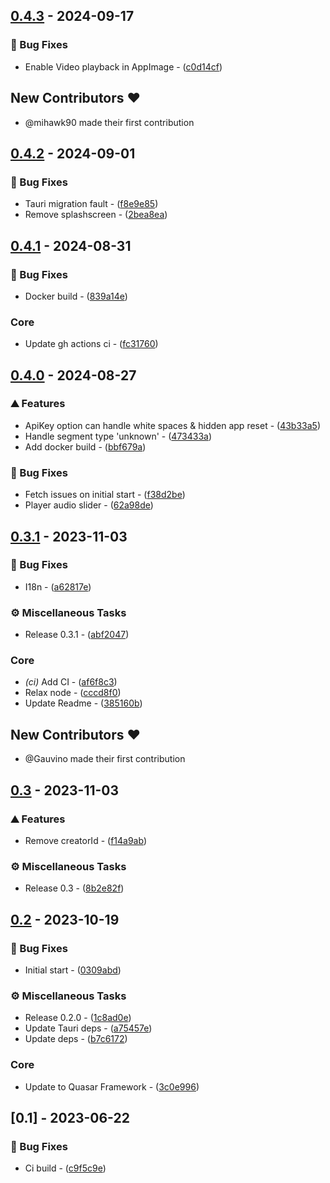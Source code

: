 
## [0.4.3](https://github.com/endrl/segment-editor/compare/0.4.2..0.4.3) - 2024-09-17

### 🐛 Bug Fixes

- Enable Video playback in AppImage - ([c0d14cf](https://github.com/endrl/segment-editor/commit/c0d14cf27df4c5b3d1855f98b6c5ccfe1974a0d5))

## New Contributors ❤️

* @mihawk90 made their first contribution

## [0.4.2](https://github.com/endrl/segment-editor/compare/0.4.1..0.4.2) - 2024-09-01

### 🐛 Bug Fixes

- Tauri migration fault - ([f8e9e85](https://github.com/endrl/segment-editor/commit/f8e9e8546d909df667c1fdf0344519cb00a3a5df))
- Remove splashscreen - ([2bea8ea](https://github.com/endrl/segment-editor/commit/2bea8eab875f063f9b841aca9d561a2b52496423))


## [0.4.1](https://github.com/endrl/segment-editor/compare/0.4.0..0.4.1) - 2024-08-31

### 🐛 Bug Fixes

- Docker build - ([839a14e](https://github.com/endrl/segment-editor/commit/839a14ebc4a9fca7dc79b359b3ab8efb4e73e6d8))

### Core

- Update gh actions ci - ([fc31760](https://github.com/endrl/segment-editor/commit/fc31760ac984916c09b74331d59db99d3a9ced8e))


## [0.4.0](https://github.com/endrl/segment-editor/compare/0.3.1..0.4.0) - 2024-08-27

### ⛰️  Features

- ApiKey option can handle white spaces & hidden app reset - ([43b33a5](https://github.com/endrl/segment-editor/commit/43b33a557e61efabacf7bb766089da2ce9f7ca91))
- Handle segment type 'unknown' - ([473433a](https://github.com/endrl/segment-editor/commit/473433a5c9c58437e50d2c4010a375d56af175df))
- Add docker build - ([bbf679a](https://github.com/endrl/segment-editor/commit/bbf679a2ad03a511ac46e3c2e9ac3b394e7c895f))

### 🐛 Bug Fixes

- Fetch issues on initial start - ([f38d2be](https://github.com/endrl/segment-editor/commit/f38d2be24645566081c5ab3c60f1060fe4ede018))
- Player audio slider - ([62a98de](https://github.com/endrl/segment-editor/commit/62a98de6635ae21e92ef82a687f558e4ae07423b))


## [0.3.1](https://github.com/endrl/segment-editor/compare/0.3..0.3.1) - 2023-11-03

### 🐛 Bug Fixes

- I18n - ([a62817e](https://github.com/endrl/segment-editor/commit/a62817e1b69e92e43ac8f5bf928348238418a55f))

### ⚙️ Miscellaneous Tasks

- Release 0.3.1 - ([abf2047](https://github.com/endrl/segment-editor/commit/abf2047a2bf43b50d43da6b85be32d83eebd2261))

### Core

- *(ci)* Add CI - ([af6f8c3](https://github.com/endrl/segment-editor/commit/af6f8c3c201115ef9527586ba013f66729b317d1))
- Relax node - ([cccd8f0](https://github.com/endrl/segment-editor/commit/cccd8f07496553e987a5de3805ca81ac9ab83b6a))
- Update Readme - ([385160b](https://github.com/endrl/segment-editor/commit/385160b46857152e9c4569ae2e24d6c368c73b4a))

## New Contributors ❤️

* @Gauvino made their first contribution

## [0.3](https://github.com/endrl/segment-editor/compare/0.2..0.3) - 2023-11-03

### ⛰️  Features

- Remove creatorId - ([f14a9ab](https://github.com/endrl/segment-editor/commit/f14a9ab0c7d387183957761b7044518f9aec79c0))

### ⚙️ Miscellaneous Tasks

- Release 0.3 - ([8b2e82f](https://github.com/endrl/segment-editor/commit/8b2e82f867b2e180ef1b6682d909a0efd8364d62))


## [0.2](https://github.com/endrl/segment-editor/compare/0.1..0.2) - 2023-10-19

### 🐛 Bug Fixes

- Initial start - ([0309abd](https://github.com/endrl/segment-editor/commit/0309abd85d16adf33e9c48f971639030ecdd9bb1))

### ⚙️ Miscellaneous Tasks

- Release 0.2.0 - ([1c8ad0e](https://github.com/endrl/segment-editor/commit/1c8ad0e74384fda21ec1d191348ce0f8d317841a))
- Update Tauri deps - ([a75457e](https://github.com/endrl/segment-editor/commit/a75457e9f5fae9e0fec89fb8e9d21d139ea304fd))
- Update deps - ([b7c6172](https://github.com/endrl/segment-editor/commit/b7c61729d38c539eff95d6e379db61d477743d1e))

### Core

- Update to Quasar Framework - ([3c0e996](https://github.com/endrl/segment-editor/commit/3c0e9966296cc50850ddb7317bd60017b21f12de))


## [0.1] - 2023-06-22

### 🐛 Bug Fixes

- Ci build - ([c9f5c9e](https://github.com/endrl/segment-editor/commit/c9f5c9e882dc461d9476b2a9ac4a4e0ce4b3dcd3))


<!-- generated by git-cliff -->
